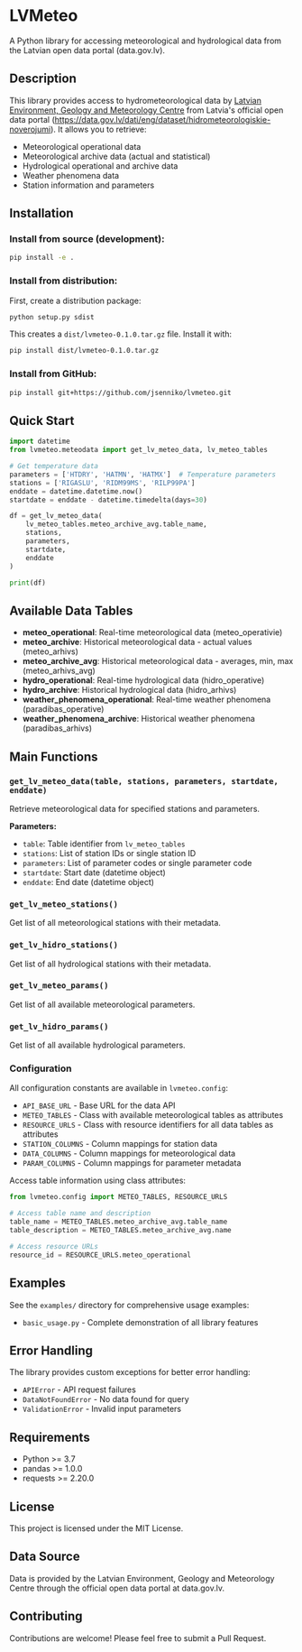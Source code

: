 # LVMeteo

A Python library for accessing meteorological and hydrological data from the Latvian open data portal (data.gov.lv).

## Description

This library provides  access to hydrometeorological data by [Latvian Environment, Geology and Meteorology Centre](https://videscentrs.lvgmc.lv/) from Latvia's official open data portal (https://data.gov.lv/dati/eng/dataset/hidrometeorologiskie-noverojumi). It allows you to retrieve:

- Meteorological operational data
- Meteorological archive data (actual and statistical)  
- Hydrological operational and archive data
- Weather phenomena data
- Station information and parameters

## Installation

### Install from source (development):

```bash
pip install -e .
```

### Install from distribution:

First, create a distribution package:

```bash
python setup.py sdist
```

This creates a `dist/lvmeteo-0.1.0.tar.gz` file. Install it with:

```bash
pip install dist/lvmeteo-0.1.0.tar.gz
```

### Install from GitHub:

```bash
pip install git+https://github.com/jsenniko/lvmeteo.git
```

## Quick Start

```python
import datetime
from lvmeteo.meteodata import get_lv_meteo_data, lv_meteo_tables

# Get temperature data 
parameters = ['HTDRY', 'HATMN', 'HATMX']  # Temperature parameters
stations = ['RIGASLU', 'RIDM99MS', 'RILP99PA']  
enddate = datetime.datetime.now()
startdate = enddate - datetime.timedelta(days=30)

df = get_lv_meteo_data(
    lv_meteo_tables.meteo_archive_avg.table_name,
    stations, 
    parameters,
    startdate, 
    enddate
)

print(df)
```

## Available Data Tables

- **meteo_operational**: Real-time meteorological data (meteo_operativie)
- **meteo_archive**: Historical meteorological data - actual values (meteo_arhivs)
- **meteo_archive_avg**: Historical meteorological data - averages, min, max (meteo_arhivs_avg)
- **hydro_operational**: Real-time hydrological data (hidro_operative)
- **hydro_archive**: Historical hydrological data (hidro_arhivs)
- **weather_phenomena_operational**: Real-time weather phenomena (paradibas_operative)
- **weather_phenomena_archive**: Historical weather phenomena (paradibas_arhivs)

## Main Functions

### `get_lv_meteo_data(table, stations, parameters, startdate, enddate)`

Retrieve meteorological data for specified stations and parameters.

**Parameters:**
- `table`: Table identifier from `lv_meteo_tables`
- `stations`: List of station IDs or single station ID
- `parameters`: List of parameter codes or single parameter code
- `startdate`: Start date (datetime object)
- `enddate`: End date (datetime object)

### `get_lv_meteo_stations()`

Get list of all meteorological stations with their metadata.

### `get_lv_hidro_stations()`

Get list of all hydrological stations with their metadata.

### `get_lv_meteo_params()`

Get list of all available meteorological parameters.

### `get_lv_hidro_params()`

Get list of all available hydrological parameters.

### Configuration

All configuration constants are available in `lvmeteo.config`:

- `API_BASE_URL` - Base URL for the data API
- `METEO_TABLES` - Class with available meteorological tables as attributes
- `RESOURCE_URLS` - Class with resource identifiers for all data tables as attributes
- `STATION_COLUMNS` - Column mappings for station data
- `DATA_COLUMNS` - Column mappings for meteorological data
- `PARAM_COLUMNS` - Column mappings for parameter metadata

Access table information using class attributes:
```python
from lvmeteo.config import METEO_TABLES, RESOURCE_URLS

# Access table name and description
table_name = METEO_TABLES.meteo_archive_avg.table_name
table_description = METEO_TABLES.meteo_archive_avg.name

# Access resource URLs
resource_id = RESOURCE_URLS.meteo_operational
```

## Examples

See the `examples/` directory for comprehensive usage examples:

- `basic_usage.py` - Complete demonstration of all library features

## Error Handling

The library provides custom exceptions for better error handling:

- `APIError` - API request failures
- `DataNotFoundError` - No data found for query
- `ValidationError` - Invalid input parameters


## Requirements

- Python >= 3.7
- pandas >= 1.0.0
- requests >= 2.20.0

## License

This project is licensed under the MIT License.

## Data Source

Data is provided by the Latvian Environment, Geology and Meteorology Centre through the official open data portal at data.gov.lv.

## Contributing

Contributions are welcome! Please feel free to submit a Pull Request.